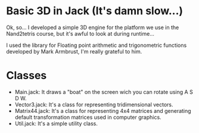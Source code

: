# Basic 3D in Jack (It's damn slow...)

Ok, so... I developed a simple 3D engine for the platform we use in the Nand2tetris course, but it's awful to look at during runtime...

I used the library for Floating point arithmetic and trigonometric functions developed by Mark Armbrust, I'm really grateful to him.

# Classes

* Main.jack: It draws a "boat" on the screen wich you can rotate using A S D W.
* Vector3.jack: It's a class for representing tridimensional vectors.
* Matrix44.jack: It's a class for representing 4x4 matrices and generating default transformation matrices used in computer graphics.
* Util.jack: It's a simple utility class.

